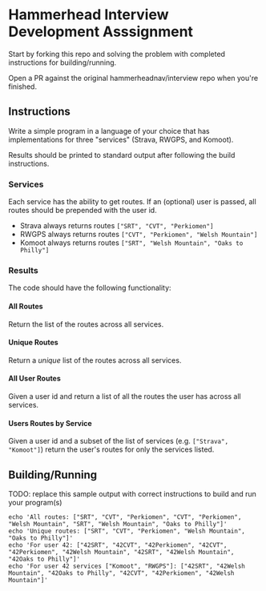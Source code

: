 # Hammerhead Interview Development Asssignment

Start by forking this repo and solving the problem with completed instructions for building/running.

Open a PR against the original hammerheadnav/interview repo when you're finished.

## Instructions

Write a simple program in a language of your choice that has implementations for three "services" (Strava, RWGPS, and Komoot).

Results should be printed to standard output after following the build instructions.

### Services

Each service has the ability to get routes. If an (optional) user is passed, all routes should be prepended with the user id.

* Strava always returns routes `["SRT", "CVT", "Perkiomen"]`
* RWGPS always returns routes `["CVT", "Perkiomen", "Welsh Mountain"]`
* Komoot always returns routes `["SRT", "Welsh Mountain", "Oaks to Philly"]`

### Results

The code should have the following functionality:

#### All Routes

Return the list of the routes across all services.

#### Unique Routes

Return a *unique* list of the routes across all services.

#### All User Routes

Given a user id and return a list of all the routes the user has across all services.

#### Users Routes by Service

Given a user id and a subset of the list of services (e.g. `["Strava", "Komoot"]`)
return the user's routes for only the services listed.


## Building/Running

TODO: replace this sample output with correct instructions to build and run your program(s)

```
echo 'All routes: ["SRT", "CVT", "Perkiomen", "CVT", "Perkiomen", "Welsh Mountain", "SRT", "Welsh Mountain", "Oaks to Philly"]'
echo 'Unique routes: ["SRT", "CVT", "Perkiomen", "Welsh Mountain", "Oaks to Philly"]'
echo 'For user 42: ["42SRT", "42CVT", "42Perkiomen", "42CVT", "42Perkiomen", "42Welsh Mountain", "42SRT", "42Welsh Mountain", "42Oaks to Philly"]'
echo 'For user 42 services ["Komoot", "RWGPS"]: ["42SRT", "42Welsh Mountain", "42Oaks to Philly", "42CVT", "42Perkiomen", "42Welsh Mountain"]'
```